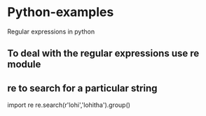 # Python-examples
Regular expressions in python
## To deal with the regular expressions use re module
## re to search for a particular string

import re
re.search(r'lohi','lohitha').group()

